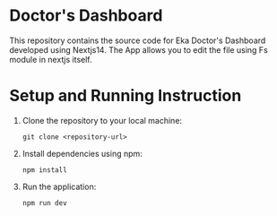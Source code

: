 # Doctor's Dashboard

This repository contains the source code for Eka Doctor's Dashboard developed using Nextjs14. The App allows you to edit the file using Fs module in nextjs itself.

# Setup and Running Instruction

1. Clone the repository to your local machine:

   ```
   git clone <repository-url>

   ```

2. Install dependencies using npm:

   ```
   npm install

   ```

3. Run the application:

   ```
   npm run dev

   ```

